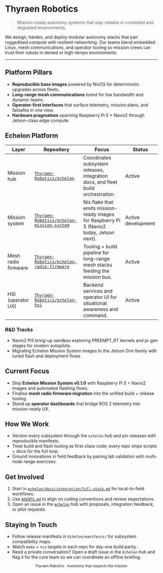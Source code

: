 # Thyraen Robotics

> Mission-ready autonomy systems that stay reliable in contested and degraded environments.

We design, harden, and deploy modular autonomy stacks that pair ruggedized compute with resilient networking. Our teams blend embedded Linux, mesh communications, and operator tooling so mission crews can trust their robots in denied or high-tempo environments.

---

## Platform Pillars
- **Reproducible base images** powered by NixOS for deterministic upgrades across fleets.
- **Long-range mesh communications** tuned for low bandwidth and dynamic teams.
- **Operator-first interfaces** that surface telemetry, mission plans, and failsafes in one view.
- **Hardware pragmatism** spanning Raspberry Pi 5 + Navio2 through Jetson-class edge compute.

## Echelon Platform
| Layer | Repository | Focus | Status |
| --- | --- | --- | --- |
| Mission hub | [`Thyraen-Robotics/echelon`](https://github.com/Thyraen-Robotics/echelon) | Coordinates subsystem releases, integration docs, and fleet build orchestration. | Active |
| Mission system | [`Thyraen-Robotics/echelon-mission-system`](https://github.com/Thyraen-Robotics/echelon-mission-system) | Nix flake that emits mission-ready images for Raspberry Pi 5 (Navio2 today, Jetson next). | Active development |
| Mesh radio firmware | [`Thyraen-Robotics/echelon-radio-firmware`](https://github.com/Thyraen-Robotics/echelon-radio-firmware) | Tooling + build pipeline for long-range mesh stacks feeding the mission bus. | Active |
| HSI (operator UX) | [`Thyraen-Robotics/echelon-hsi`](https://github.com/Thyraen-Robotics/echelon-hsi) | Backend services and operator UI for situational awareness and command. | Active |

### R&D Tracks
- Navio2 Pi5 bring-up sandbox exploring PREEMPT_RT kernels and pi-gen stages for modern autopilots.
- Migrating Echelon Mission System images to the Jetson Orin family with tuned flash and deployment flows.

## Current Focus
- Ship **Echelon Mission System v0.1.0** with Raspberry Pi 5 + Navio2 images and automated flashing flows.
- Finalise **mesh radio firmware migration** into the unified build + release tooling.
- Stand up **operator dashboards** that bridge ROS 2 telemetry into mission-ready UX.

## How We Work
- Version every subsystem through the `echelon` hub and pin releases with reproducible manifests.
- Treat build and flash tooling as first-class code; every repo ships scripts + docs for the full loop.
- Ground innovations in field feedback by pairing lab validation with multi-node range exercises.

## Get Involved
1. Start in [`echelon/docs/integration/full-stack.md`](https://github.com/Thyraen-Robotics/echelon/tree/main/docs/integration/full-stack.md) for local-to-field workflows.
2. Use [`AGENTS.md`](https://github.com/Thyraen-Robotics/echelon-mission-system/blob/main/AGENTS.md) to align on coding conventions and review expectations.
3. Open an issue in the [`echelon`](https://github.com/Thyraen-Robotics/echelon/issues) hub with proposals, integration feedback, or pilot requests.

## Staying In Touch
- Follow release manifests in `Echelon/manifests/` for subsystem compatibility maps.
- Watch `make` + `nix` targets in each repo for day-one build parity.
- Need a private conversation? Open a draft issue in the `Echelon` hub and flag it for the core team so we can coordinate an offline briefing.

<p align="center"><sub>Thyraen Robotics · Autonomy that respects the mission.</sub></p>
